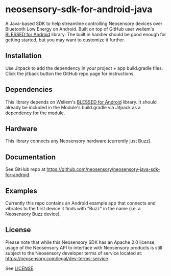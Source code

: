 # neosensory-sdk-for-android-java
A Java-based SDK to help streamline controlling Neosensory devices over Bluetooth Low Energy on Android. Built on top of GitHub user weliem's [BLESSED for Android](https://github.com/weliem/blessed-android) library. The built in handler should be good enough for getting started, but you may want to customize it further.

## Installation

Use Jitpack to add the dependency in your project + app build.gradle files. Click the jitback button the GitHub repo page for instructions.

## Dependencies

This library depends on Weliem's [BLESSED for Android](https://github.com/weliem/blessed-android) library. It should already be included in the Module's build.gradle via Jitpack as a dependency for the module.

## Hardware

This library connects any Neosensory hardware (currently just Buzz).

## Documentation

See GitHub repo at https://github.com/neosensory/neosensory-java-sdk-for-android.

## Examples

Currently this repo contains an Android example app that connects and vibrates to the first device it finds with "Buzz" in the name (i.e. a Neosensory Buzz device).

## License

Please note that while this Neosensory SDK has an Apache 2.0 license, 
usage of the Neosensory API to interface with Neosensory products is 
still  subject to the Neosensory developer terms of service located at:
https://neosensory.com/legal/dev-terms-service.

See [LICENSE](https://github.com/neosensory/neosensory-java-sdk-for-android/blob/master/LICENSE).
